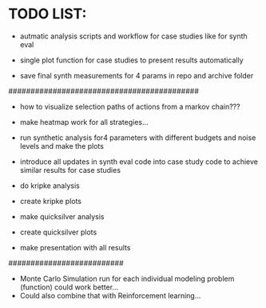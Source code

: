 # TODO LIST:


* autmatic analysis scripts and workflow for case studies like for synth eval
* single plot function for case studies to present results automatically


* save final synth measurements for 4 params in repo and archive folder

###########################################

* how to visualize selection paths of actions from a markov chain???

* make heatmap work for all strategies...

* run synthetic analysis for4 parameters with different budgets and noise levels and make the plots

* introduce all updates in synth eval code into case study code to achieve similar results for case studies

* do kripke analysis
* create kripke plots
* make quicksilver analysis
* create quicksilver plots

* make presentation with all results


##########################


* Monte Carlo Simulation run for each individual modeling problem (function) could work better...
* Could also combine that with Reinforcement learning...
